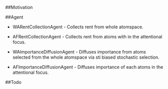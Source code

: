 
##Motivation

##Agent

- WARentCollectionAgent - Collects rent from whole atomspace.

- AFRentCollectionAgent - Collects rent from atoms with in the attentional focus.

- WAImportanceDiffusionAgent - Diffuses importance from atoms selected from the whole atomspace via sti biased stochastic selection.

- AFImportanceDiffusionAgent - Diffuses importance of each atoms in the attentional focus.


##Todo